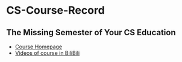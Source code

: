 # CS-Course-Record

## The Missing Semester of Your CS Education
- [Course Homepage](https://missing-semester-cn.github.io/)
- [Videos of course in BiliBili](https://www.bilibili.com/video/BV1x7411H7wa?p=1&vd_source=98d46c524d240bd89f118ad90be17aef)
